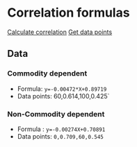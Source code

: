 # Correlation formulas
 
[Calculate correlation](https://www.socscistatistics.com/tests/regression/default.aspx)
[Get data points](https://www.desmos.com/calculator)

## Data

### Commodity dependent

* Formula: `y=-0.00472*X+0.89719`
* Data points: 60,0.614,100,0.425`

### Non-Commodity dependent

* Formula : `y=-0.00274X+0.70891`
* Data points: `0,0.709,60,0.545`